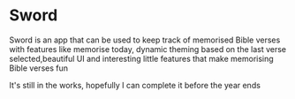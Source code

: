 # Sword
Sword is an app that can be used to keep track of memorised Bible verses with features like memorise today, dynamic theming based on the last verse selected,beautiful UI and interesting little features that make memorising Bible verses fun

It's still in the works, hopefully I can complete it before the year ends

